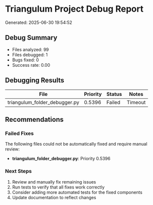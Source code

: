 # Triangulum Project Debug Report

Generated: 2025-06-30 19:54:52

## Debug Summary

- Files analyzed: 99
- Files debugged: 1
- Bugs fixed: 0
- Success rate: 0.00

## Debugging Results

| File | Priority | Status | Notes |
|------|----------|--------|-------|
| triangulum_folder_debugger.py | 0.5396 | Failed | Timeout |

## Recommendations

### Failed Fixes

The following files could not be automatically fixed and require manual review:

- **triangulum_folder_debugger.py**: Priority 0.5396

### Next Steps

1. Review and manually fix remaining issues
2. Run tests to verify that all fixes work correctly
3. Consider adding more automated tests for the fixed components
4. Update documentation to reflect changes
